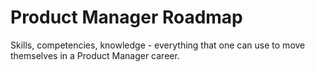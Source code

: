 # Product Manager Roadmap

Skills, competencies, knowledge - everything that one can use to move themselves in a Product Manager career.
